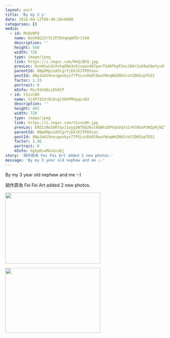 ```yaml
---
layout: post
title: 'By my 3 y' 
date: 2018-04-12T06:49:28+0000 
categories: [] 
media:
  - id: MnQiNFQ
    name: DoG9QGZZr5CZP35VqmgWfDrJ1kW
    description: ''   
    height: 540
    width: 720
    type: image/jpeg
    link: https://i.imgur.com/MnQiNFQ.jpg
    prevLoc: 8voWjwLQzXukqOOm3z6jcpwx4Q7pwrTG4APkgP3xcJA0r2z68wS8wYyv878xI8w2zwKjGQTZgG0VPN8yfz10xZP4lACw3w4nRBMYTk7kXzjE5QUwLpmrRQK5HKp7DGnBGPfD9041ZAOGsoGx5zLmokSKlEYBWqJNhgzJAg028qfWjjANYgO0tJW1Evvq8ZsqjZNqoBAYi9W7XZvE6QHqny0Nq5Yoh8VOvoK3Q5T8LMrwlyv5HroX6EJk3QSlw8O6Zz9Phxy
    parentId: 8Np6MpzzA5CgrYjEklK2TP85vov
    postId: 8Np2w019nxsgwnkyx77PSLnv8oOl0wuYWnqWmZNkSroY2DKEvpTG51
    factor: 1.33
    portrait: 0
    mInfo: Mzc91hA0zzEhKCP
  - id: tSzvLNH
    name: Vj4P7422rBi8vglX0VPRhpqLnQ3
    description: ''   
    height: 492
    width: 720
    type: image/jpeg
    link: https://i.imgur.com/tSzvLNH.jpg
    prevLoc: EMZ1zNo3XKTqx11wyg3WT6Q2Kvl6QWh1DPVyGVq7s2rKlRGxP5HZpRjNZYZ3u7Xgv6D5ALfxgZ8rYLE2c314vDg9mlczgW9KLJ5oUr1r5z3MVvtlnwWOYmjPfzw6LRgRO6HV1njj0XgltYpj6Np219TKqXjY5q4ycYjXWYy89KFoPPXzAQjvtnXRxkk5PPiXmWVmJp6jt2P4M32Dw5FpzV6ALRODcqnoRDKLp3i9kOO2worjIN7Vqq9E7ZU2zrrX45VBTL2
    parentId: 8Np6MpzzA5CgrYjEklK2TP85vov
    postId: 8Np2w019nxsgwnkyx77PSLnv8oOl0wuYWnqWmZNkSroY2DKEvpTG51
    factor: 1.46
    portrait: 0
    mInfo: 6gkpDcwMXa2coDj
story: '胡作霏為 Fei Fei Art added 2 new photos.'  
message: 'By my 3 year old nephew and me ;-'  
---
```


By my 3 year old nephew and me :-)
 
 
[//]: #story:
胡作霏為 Fei Fei Art added 2 new photos.


[//]: #media:  
<a href="https://i.imgur.com/MnQiNFQ.jpg"><img src="https://i.imgur.com/MnQiNFQ.jpg" height="225" width="300" /></a> 
  

<a href="https://i.imgur.com/tSzvLNH.jpg"><img src="https://i.imgur.com/tSzvLNH.jpg" height="205" width="300" /></a> 
 
